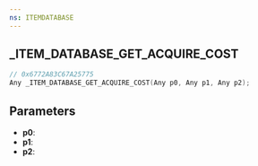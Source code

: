 ```yaml
---
ns: ITEMDATABASE
---
```

## _ITEM_DATABASE_GET_ACQUIRE_COST

```c
// 0x6772A83C67A25775
Any _ITEM_DATABASE_GET_ACQUIRE_COST(Any p0, Any p1, Any p2);
```

## Parameters
* **p0**:
* **p1**:
* **p2**:
